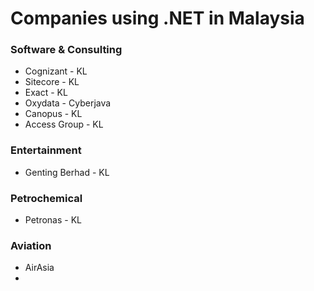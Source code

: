 # Companies using .NET in Malaysia

### Software & Consulting
- Cognizant - KL
- Sitecore - KL
- Exact - KL
- Oxydata - Cyberjava
- Canopus - KL
- Access Group - KL
   
### Entertainment
- Genting Berhad - KL
  
### Petrochemical
- Petronas - KL

### Aviation
- AirAsia
- 
